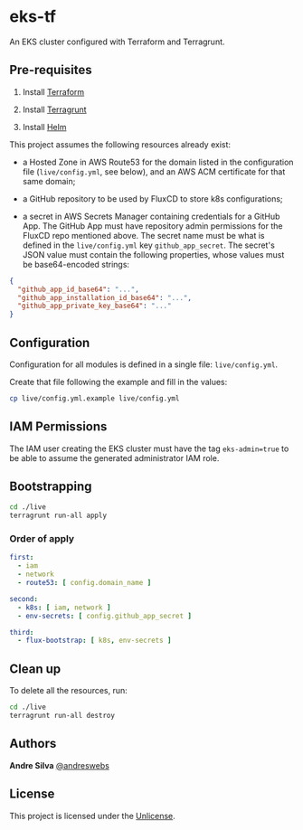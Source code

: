 # eks-tf

An EKS cluster configured with Terraform and Terragrunt.

## Pre-requisites

1. Install
   [Terraform](https://learn.hashicorp.com/tutorials/terraform/install-cli)

2. Install
   [Terragrunt](https://terragrunt.gruntwork.io/docs/getting-started/install/)

3. Install [Helm](https://helm.sh/docs/intro/install/)

This project assumes the following resources already exist:

- a Hosted Zone in AWS Route53 for the domain listed in the configuration file
  (`live/config.yml`, see below), and an AWS ACM certificate for that same
  domain;

- a GitHub repository to be used by FluxCD to store k8s configurations;

- a secret in AWS Secrets Manager containing credentials for a GitHub App. The
  GitHub App must have repository admin permissions for the FluxCD repo
  mentioned above. The secret name must be what is defined in the
  `live/config.yml` key `github_app_secret`. The secret's JSON value must
  contain the following properties, whose values must be base64-encoded strings:

```json
{
  "github_app_id_base64": "...",
  "github_app_installation_id_base64": "...",
  "github_app_private_key_base64": "..."
}
```

## Configuration

Configuration for all modules is defined in a single file: `live/config.yml`.

Create that file following the example and fill in the values:

```sh
cp live/config.yml.example live/config.yml
```

## IAM Permissions

The IAM user creating the EKS cluster must have the tag `eks-admin=true` to be
able to assume the generated administrator IAM role.

## Bootstrapping

```sh
cd ./live
terragrunt run-all apply
```

### Order of apply

```yaml
first:
  - iam
  - network
  - route53: [ config.domain_name ]

second:
  - k8s: [ iam, network ]
  - env-secrets: [ config.github_app_secret ]

third:
  - flux-bootstrap: [ k8s, env-secrets ]
```

## Clean up

To delete all the resources, run:

```sh
cd ./live
terragrunt run-all destroy
```

## Authors

**Andre Silva** [@andreswebs](https://github.com/andreswebs)

## License

This project is licensed under the [Unlicense](UNLICENSE.md).
